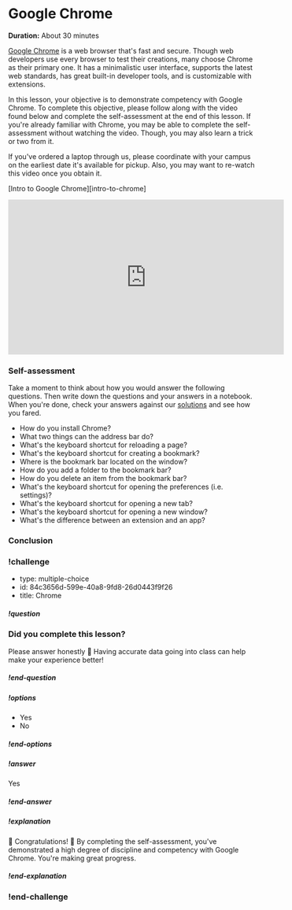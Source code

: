 # Google Chrome

**Duration:** About 30 minutes

[Google Chrome][google-chrome] is a web browser that's fast and secure. Though web developers use every browser to test their creations, many choose Chrome as their primary one. It has a minimalistic user interface, supports the latest web standards, has great built-in developer tools, and is customizable with extensions.

In this lesson, your objective is to demonstrate competency with Google Chrome. To complete this objective, please follow along with the video found below and complete the self-assessment at the end of this lesson. If you're already familiar with Chrome, you may be able to complete the self-assessment without watching the video. Though, you may also learn a trick or two from it.

If you've ordered a laptop through us, please coordinate with your campus on the earliest date it's available for pickup. Also, you may want to re-watch this video once you obtain it.

[Intro to Google Chrome][intro-to-chrome]

<iframe width="560" height="315" src="https://www.youtube.com/embed/XphOoqHzTC0" frameborder="0" allowfullscreen></iframe>

### Self-assessment

Take a moment to think about how you would answer the following questions. Then write down the questions and your answers in a notebook. When you're done, check your answers against our [solutions](solutions/chrome.md) and see how you fared.

- How do you install Chrome?
- What two things can the address bar do?
- What's the keyboard shortcut for reloading a page?
- What's the keyboard shortcut for creating a bookmark?
- Where is the bookmark bar located on the window?
- How do you add a folder to the bookmark bar?
- How do you delete an item from the bookmark bar?
- What's the keyboard shortcut for opening the preferences (i.e. settings)?
- What's the keyboard shortcut for opening a new tab?
- What's the keyboard shortcut for opening a new window?
- What's the difference between an extension and an app?

### Conclusion

### !challenge
* type: multiple-choice
* id: 84c3656d-599e-40a8-9fd8-26d0443f9f26
* title: Chrome

##### !question
### Did you complete this lesson?

Please answer honestly 🙂  Having accurate data going into class can help make your experience better!
##### !end-question

##### !options
* Yes
* No
##### !end-options

##### !answer
Yes
##### !end-answer

##### !explanation
🎊 Congratulations! 🎉  By completing the self-assessment, you've demonstrated a high degree of discipline and competency with Google Chrome. You're making great progress.
##### !end-explanation
### !end-challenge

[google-chrome]: https://www.google.com/chrome/browser/desktop/
